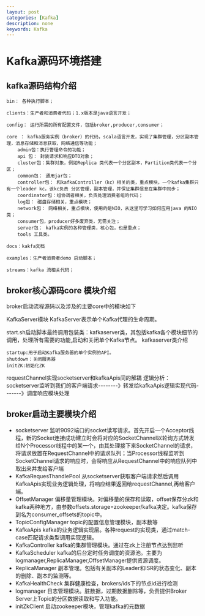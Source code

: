 ```yaml
---
layout: post
categories: [Kafka]
description: none
keywords: Kafka
---
```

# Kafka源码环境搭建

## kafka源码结构介绍
```
bin： 各种执行脚本；

clients：生产者和消费者代码；1.x版本是java语言开发；

config： 运行所需的所有配置文件，包括broker,producer,consumer；

core ： kafka服务实例（broker）的代码，scala语言开发，实现了集群管理，分区副本管理，消息存储和消息获取，网络通信等功能；
	admin包：执行管理命令的功能；
	api 包： 封装请求和响应DTO对象；
	cluster包：集群对象，例如Replica 类代表一个分区副本，Partition类代表一个分区；
	common包： 通用jar包；
	controller包： 和kafkaController（kc）相关的类，重点模块，一个kafka集群只有一个leader kc，该kc负责 分区管理，副本管理，并保证集群信息在集群中同步；
	coordinator包：组协调者相关，负责处理消费者组的代码；
	log包： 磁盘存储相关，重点模块；
	network包： 网络相关，重点模块，使用的是NIO，从这里可学习如何应用java 的NIO类；
	consumer包，producer好多废弃类，无需关注；
	server包： kafka实例的各种管理类，核心包，也是重点；
	tools 工具类。

docs：kakfa文档

examples：生产者消费者demo 启动脚本；

streams：kafka 流相关代码；
```

## broker核心源码core 模块介绍
broker启动流程源码以及涉及的主要core中的模块如下

KafkaServer模块
KafkaServer表示单个Kafka代理的生命周期。

start.sh启动脚本最终调用包装类：kafkaserver类，其包括kafka各个模块细节的调用，处理所有需要的功能,启动和关闭单个Kafka节点。
kafkaserver类介绍
```
startup:用于启动Kafka服务器的单个实例的API。
shutdown：关闭服务器
initZK:初始化ZK
```
requestChannel实现socketserver和kafkaApis间的解耦
逻辑分析：socketserver监听到我们的客户端请求--------》转发给kafkaApis逻辑实现代码-------》调度响应模块处理

## broker启动主要模块介绍
- socketserver
监听9092端口的socket读写请求。首先开启一个Acceptor线程，新的Socket连接成功建立时会将对应的SocketChannel以轮询方式转发给N个Processor线程中的某一个，由其处理接下来SocketChannel的请求，将请求放置在RequestChannel中的请求队列；当Processor线程监听到SocketChannel请求的响应时，会将响应从RequestChannel中的响应队列中取出来并发给客户端
- KafkaRequesThandlePool
从socketserver获取客户端请求然后调用 KafkaApis实现业务逻辑处理，将响应结果返回给requestChannel,再给客户端。
- OffsetManager
偏移量管理模块。对偏移量的保存和读取，offset保存分zk和kafka两种地方，由参数offsets.storage=zookeeper/kafka决定。kafka保存到名为consumer_offsets的topic中。
- TopicConfigManager
topic的配置信息管理模块，副本数等
- KafkaApis
kafka的业务逻辑实现层。各种request的实现类，通过match-case匹配请求类型调用实现逻辑。
- KafkaController
kafka的集群管理模块。通过在zk上注册节点达到监听
- KafkaScheduler
kafka的后台定时任务调度的资源池。主要为logmanager,ReplicaManager,OffsetManager提供资源调度。
- ReplicaManager
副本管理。包括有关副本的Leader和ISR的状态变化、副本的删除、副本的监测等。
- KafkaHealthCheck
集群健康检查，brokers/ids下的节点id进行检测
- logmanager
日志管理模块。脏数据，过期数据删除等，负责提供Broker Server上Topic的分区数据读取和写入功能。
- initZkClient
启动zookeeper模块，管理kafka的元数据
















































